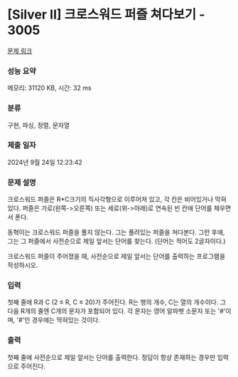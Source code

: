 # [Silver II] 크로스워드 퍼즐 쳐다보기 - 3005 

[문제 링크](https://www.acmicpc.net/problem/3005) 

### 성능 요약

메모리: 31120 KB, 시간: 32 ms

### 분류

구현, 파싱, 정렬, 문자열

### 제출 일자

2024년 9월 24일 12:23:42

### 문제 설명

<p>크로스워드 퍼즐은 R*C크기의 직사각형으로 이루어져 있고, 각 칸은 비어있거나 막혀있다. 퍼즐은 가로(왼쪽->오른쪽) 또는 세로(위->아래)로 연속된 빈 칸에 단어를 채우면서 푼다.</p>

<p>동혁이는 크로스워드 퍼즐을 풀지 않는다. 그는 풀려있는 퍼즐을 쳐다본다. 그런 후에, 그는 그 퍼즐에서 사전순으로 제일 앞서는 단어를 찾는다. (단어는 적어도 2글자이다.)</p>

<p>크로스워드 퍼즐이 주어졌을 때, 사전순으로 제일 앞서는 단어를 출력하는 프로그램을 작성하시오.</p>

### 입력 

 <p>첫째 줄에 R과 C (2 ≤ R, C ≤ 20)가 주어진다. R는 행의 개수, C는 열의 개수이다. 그 다음 R개의 줄엔 C개의 문자가 포함되어 있다. 각 문자는 영어 알파벳 소문자 또는 '#'이며, '#'인 경우에는 막혀있는 것이다.</p>

### 출력 

 <p>첫째 줄에 사전순으로 제일 앞서는 단어를 출력한다. 정답이 항상 존재하는 경우만 입력으로 주어진다.</p>

